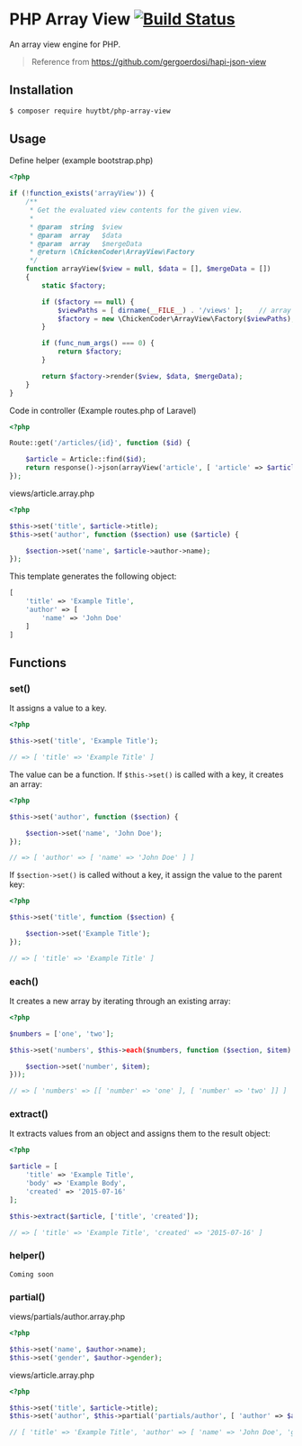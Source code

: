 # PHP Array View [![Build Status](https://travis-ci.org/huytbt/php-array-view.svg)](https://travis-ci.org/huytbt/php-array-view)

An array view engine for PHP.

> Reference from https://github.com/gergoerdosi/hapi-json-view

## Installation
```sh
$ composer require huytbt/php-array-view
```

## Usage
Define helper (example bootstrap.php)
```php
<?php

if (!function_exists('arrayView')) {
    /**
     * Get the evaluated view contents for the given view.
     *
     * @param  string  $view
     * @param  array   $data
     * @param  array   $mergeData
     * @return \ChickenCoder\ArrayView\Factory
     */
    function arrayView($view = null, $data = [], $mergeData = [])
    {
        static $factory;

        if ($factory == null) {
            $viewPaths = [ dirname(__FILE__) . '/views' ];    // array of view path
            $factory = new \ChickenCoder\ArrayView\Factory($viewPaths);
        }

        if (func_num_args() === 0) {
            return $factory;
        }

        return $factory->render($view, $data, $mergeData);
    }
}
```
Code in controller (Example routes.php of Laravel)
```php
<?php

Route::get('/articles/{id}', function ($id) {

    $article = Article::find($id);
    return response()->json(arrayView('article', [ 'article' => $article ]));
});
```
views/article.array.php
```php
<?php

$this->set('title', $article->title);
$this->set('author', function ($section) use ($article) {

    $section->set('name', $article->author->name);
});
```
This template generates the following object:
```php
[
    'title' => 'Example Title',
    'author' => [
        'name' => 'John Doe'
    ]
]
```

## Functions

### set()
It assigns a value to a key.
```php
<?php

$this->set('title', 'Example Title');

// => [ 'title' => 'Example Title' ]
```
The value can be a function. If `$this->set()` is called with a key, it creates an array:
```php
<?php

$this->set('author', function ($section) {

    $section->set('name', 'John Doe');
});

// => [ 'author' => [ 'name' => 'John Doe' ] ]
```
If `$section->set()` is called without a key, it assign the value to the parent key:
```php
<?php

$this->set('title', function ($section) {

    $section->set('Example Title');
});

// => [ 'title' => 'Example Title' ]
```

### each()
It creates a new array by iterating through an existing array:
```php
<?php

$numbers = ['one', 'two'];

$this->set('numbers', $this->each($numbers, function ($section, $item) {

    $section->set('number', $item);
}));

// => [ 'numbers' => [[ 'number' => 'one' ], [ 'number' => 'two' ]] ]
```

### extract()
It extracts values from an object and assigns them to the result object:
```php
<?php

$article = [
    'title' => 'Example Title',
    'body' => 'Example Body',
    'created' => '2015-07-16'
];

$this->extract($article, ['title', 'created']);

// => [ 'title' => 'Example Title', 'created' => '2015-07-16' ]
```

### helper()
`Coming soon`

### partial()
views/partials/author.array.php
```php
<?php

$this->set('name', $author->name);
$this->set('gender', $author->gender);
```
views/article.array.php
```php
<?php

$this->set('title', $article->title);
$this->set('author', $this->partial('partials/author', [ 'author' => $article->author ]));

// [ 'title' => 'Example Title', 'author' => [ 'name' => 'John Doe', 'gender' => 'female' ] ]
```